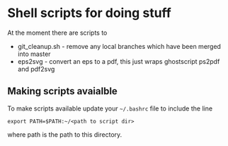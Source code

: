 # Shell scripts for doing stuff

At the moment there are scripts to

* git_cleanup.sh - remove any local branches which have been merged into master
* eps2svg - convert an eps to a pdf, this just wraps ghostscript ps2pdf and pdf2svg

## Making scripts avaialble

To make scripts available update your `~/.bashrc` file to include the line

`export PATH=$PATH:~/<path to script dir>`

where path is the path to this directory. 
